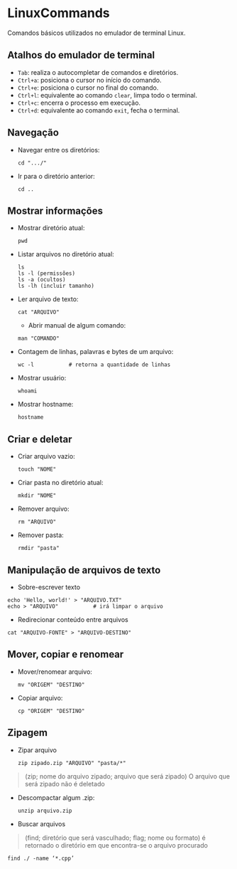 # **LinuxCommands**

Comandos básicos utilizados no emulador de terminal Linux.

## **Atalhos do emulador de terminal**

- `Tab`: realiza o autocompletar de comandos e diretórios.
- `Ctrl+a`: posiciona o cursor no início do comando.
- `Ctrl+e`: posiciona o cursor no final do comando.
- `Ctrl+l`: equivalente ao comando `clear`, limpa todo o terminal.
- `Ctrl+c`: encerra o processo em execução.
- `Ctrl+d`: equivalente ao comando `exit`, fecha o terminal.

## Navegação


- Navegar entre os diretórios:
    
    ```
    cd ".../"
    ```
    
- Ir para o diretório anterior:
    
    ```
    cd ..
    ```

## Mostrar informações


- Mostrar diretório atual:
    
    ```
    pwd
    ```
    
- Listar arquivos no diretório atual:
    
    ```
    ls
    ls -l (permissões)
    ls -a (ocultos)
    ls -lh (incluir tamanho)
    ```
    
- Ler arquivo de texto:
    
    ```
    cat "ARQUIVO"
    ```
    
    
    - Abrir manual de algum comando:
    
    ```
    man "COMANDO"
    ```
    
    
- Contagem de linhas, palavras e bytes de um arquivo:
    
    ```
    wc -l           # retorna a quantidade de linhas
    ```
    
    
- Mostrar usuário:
    
    ```
    whoami
    ```
    
- Mostrar hostname:
    
    ```
    hostname
    ```
    

## Criar e deletar


- Criar arquivo vazio:
    
    ```
    touch "NOME"
    ```
    
- Criar pasta no diretório atual:
    
    ```
    mkdir "NOME"
    ```
    
- Remover arquivo:
    
    ```
    rm "ARQUIVO"
    ```
    
- Remover pasta:
    
    ```
    rmdir "pasta"
    ```
    
## Manipulação de arquivos de texto

- Sobre-escrever texto
 
 ```
 echo 'Hello, world!' > "ARQUIVO.TXT"  
 echo > "ARQUIVO"           # irá limpar o arquivo
 ```
    
- Redirecionar conteúdo entre arquivos

```
cat "ARQUIVO-FONTE" > "ARQUIVO-DESTINO"
```


## Mover, copiar e renomear


- Mover/renomear arquivo:
    
    ```
    mv "ORIGEM" "DESTINO"
    ```
    
- Copiar arquivo:
    
    ```
    cp "ORIGEM" "DESTINO"
    ```
    

## Zipagem


- Zipar arquivo
    
    ```
    zip zipado.zip "ARQUIVO" "pasta/*"
    ```
    

> (zip; nome do arquivo zipado; arquivo que será zipado) O arquivo que será zipado não é deletado
> 
- Descompactar algum .zip:
    
    ```
    unzip arquivo.zip
    ```
    
- Buscar arquivos

> (find; diretório que será vasculhado; flag; nome ou formato) é retornado o diretório em que encontra-se o arquivo procurado
> 

```
find ./ -name ‘*.cpp’
```
